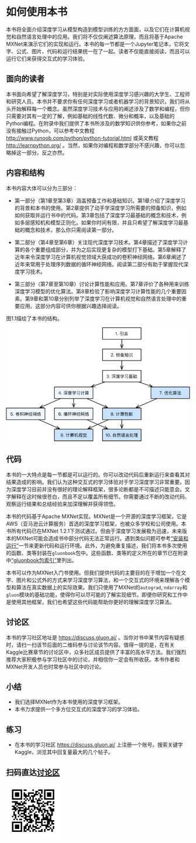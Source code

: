 # 如何使用本书

本书将全面介绍深度学习从模型构造到模型训练的方方面面，以及它们在计算机视觉和自然语言处理中的应用。我们将不仅仅阐述算法原理，而且将基于Apache MXNet来演示它们的实现和运行。本书的每一节都是一个Jupyter笔记本，它将文字、公式、图片、代码和运行结果统一在了一起。读者不仅能直接阅读，而且可以运行它们来获得交互式的学习体验。

## 面向的读者

本书面向希望了解深度学习，特别是对实际使用深度学习感兴趣的大学生、工程师和研究人员。本书并不要求你有任何深度学习或者机器学习的背景知识，我们将从头开始解释每一个概念。虽然深度学习技术与应用的阐述涉及了数学和编程，但你只需要对其有一定的了解，例如基础的线性代数、微分和概率，以及基础的Python编程。在附录中我们提供了本书所涉及的数学知识供你参考，如果你之前没有接触过Python，可以参考中文教程 http://www.runoob.com/python/python-tutorial.html 或英文教程 http://learnpython.org/ 。当然，如果你对编程和数学部分不感兴趣，你可以忽略掉这一部分。反之亦然。


## 内容和结构

本书内容大体可以分为三部分：

* 第一部分（第1章至第3章）涵盖预备工作和基础知识。第1章介绍了深度学习的背景和本书的使用。第2章提供了动手学深度学习所需要的预备知识，例如如何获取并运行书中的代码。第3章包括了深度学习最基础的概念和技术，例如多层感知机和模型正则化。如果你时间有限，并且只希望了解深度学习最基础的概念和技术，那么你只需阅读第一部分。

* 第二部分（第4章至第6章）关注现代深度学习技术。第4章描述了深度学习计算的各个重要组成部分，并为之后实现更复杂的模型打下基础。第5章解释了近年来令深度学习在计算机视觉领域大获成功的卷积神经网络。第6章阐述了近年来常用于处理序列数据的循环神经网络。阅读第二部分有助于掌握现代深度学习技术。

* 第三部分（第7章至第10章）讨论计算性能和应用。第7章评价了各种用来训练深度学习模型的优化算法。第8章检验了影响深度学习计算性能的几个重要因素。第9章和第10章分别列举了深度学习在计算机视觉和自然语言处理中的重要应用。这部分内容可供你根据兴趣选择阅读。

图1.1描绘了本书的结构。

![本书的结构。由甲章指向乙章的箭头表明甲章的知识有助于理解乙章的内容。如果你想短时间了解深度学习最基础的概念和技术，只需阅读第1章至第3章；如果你希望掌握现代深度学习技术，还需阅读第4章至第6章。第7章至第10章可供你根据兴趣选择阅读。](../img/book-org.svg)


## 代码

本书的一大特点是每一节都是可以运行的。你可以改动代码后重新运行来查看其对结果造成的影响。我们认为这种交互式的学习体验对于学习深度学习非常重要。因为深度学习目前并没有很好的理论解释框架，很多论断都是不可描述只能意会。文字解释在这时候很苍白，而且不足以覆盖所有细节。你需要通过不断的改动代码、观察运行结果和总结经验来加深理解并获得领悟。

本书的代码基于Apache MXNet实现。MXNet是一个开源的深度学习框架，它是AWS（亚马逊云计算服务）首选的深度学习框架，也被众多学校和公司使用。本书所有代码已在MXNet 1.2.1下测试通过。但由于深度学习发展极为迅速，未来版本的MXNet可能会造成书中部分代码无法正常运行。遇到类似问题可参考[“安装和运行”](../chapter_prerequisite/install.md)一节来更新代码和运行环境。此外，为避免重复描述，我们将本书多次使用的函数、类等封装在`gluonbook`包中。这些函数、类等的定义所在的章节已在附录中[“gluonbook包索引”](../chapter_appendix/gluonbook.md)里列出。

本书可以作为MXNet入门书使用。但我们提供代码的主要目的在于增加一个在文字、图片和公式外的方式来学习深度学习算法，和一个交互式的环境来理解各个模型和算法在真实数据上的实际效果。我们只使用了MXNet的`autograd`, `ndarray`和`gluon`模块的基础功能，使得你可以尽可能的了解实现细节。即便你研究和工作中是使用其他框架，我们也希望这些代码能帮助你更好的理解深度学习算法。

## 讨论区

本书的学习社区地址是 https://discuss.gluon.ai/ 。当你对书中某节内容有疑惑时，请扫一扫该节后面的二维码参与讨论该节内容。值得一提的是，在有关Kaggle比赛章节的讨论区中，众多社区成员提供了丰富的高水平方法。我们强烈推荐大家积极参与学习社区中的讨论，并相信你一定会有所收获。本书作者和MXNet开发人员也时常参与社区中的讨论。

## 小结

* 我们选择MXNet作为本书使用的深度学习框架。
* 本书力求提供一个多方位交互式的深度学习的学习体验。


## 练习

* 在本书的学习社区 https://discuss.gluon.ai/ 上注册一个账号。搜索关键字Kaggle，浏览其中回复量最大的几个帖子。


## 扫码直达[讨论区](https://discuss.gluon.ai/t/topic/6915)


![](../img/qr_how-to-use.svg)
